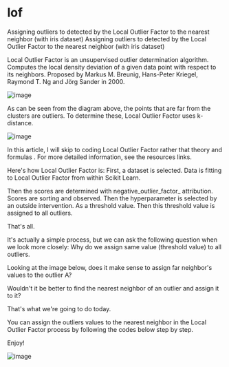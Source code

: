 # lof
Assigning outliers to detected by the Local Outlier Factor to the nearest neighbor (with iris dataset)
Assigning outliers to detected by the Local Outlier Factor to the nearest neighbor (with iris dataset)

Local Outlier Factor is an unsupervised outlier determination algorithm. Computes the local density deviation of a given data point with respect to its neighbors. Proposed by Markus M. Breunig, Hans-Peter Kriegel, Raymond T. Ng and Jörg Sander in 2000.

![image](https://user-images.githubusercontent.com/89804884/194721193-48294406-38af-47aa-8332-2c3e041494c9.png)

As can be seen from the diagram above, the points that are far from the clusters are outliers. To determine these, Local Outlier Factor uses k-distance.

![image](https://user-images.githubusercontent.com/89804884/194721238-ade40c7e-e5b2-4a1d-ab20-dc1696b3d294.png)

In this article, I will skip to coding Local Outlier Factor rather that theory and formulas .
For more detailed information, see the resources links.

Here's how Local Outlier Factor is:
First, a dataset is selected. Data is fitting to Local Outlier Factor from within Scikit Learn.

Then the scores are determined with negative_outlier_factor_ attribution. Scores are sorting and observed.
Then the hyperparameter is selected by an outside intervention. As a threshold value. Then this threshold value is assigned to all outliers.

That's all.

It's actually a simple process, but we can ask the following question when we look more closely: Why do we assign same value (threshold value) to all outliers.

Looking at the image below, does it make sense to assign far neighbor's values to the outlier A?

Wouldn't it be better to find the nearest neighbor of an outlier and assign it to it?

That's what we're going to do today.

You can assign the outliers values to the nearest neighbor in the Local Outlier Factor process by following the codes below step by step.

Enjoy!

![image](https://user-images.githubusercontent.com/89804884/194721254-c13858ff-7c11-4953-9e8c-5429292cb643.png)


